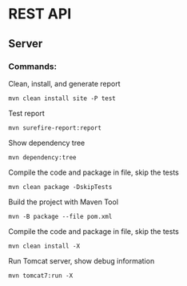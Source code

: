 # REST API
## Server

### Commands:

Clean, install, and generate report

`mvn clean install site -P test`

Test report

`mvn surefire-report:report`

Show dependency tree

`mvn dependency:tree`

Compile the code and package in file, skip the tests

`mvn clean package -DskipTests`

Build the project with Maven Tool

`mvn -B package --file pom.xml`

Compile the code and package in file, skip the tests

`mvn clean install -X`

Run Tomcat server, show debug information

`mvn tomcat7:run -X`
